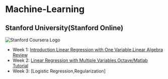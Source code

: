 # Machine-Learning
## Stanford University(Stanford Online)



![Stanford Coursera Logo](https://user-images.githubusercontent.com/90020715/171403440-802d999e-91ed-4164-8e75-e92ab8887bd4.png)

- Week 1: [Introduction,Linear Regression with One Variable,Linear Algebra Review](https://github.com/mihirkudale/Machine-Learning/tree/main/week%201)
- Week 2: [Linear Regression with Multiple Variables,Octave/Matlab Tutorial](https://github.com/mihirkudale/Machine-Learning/tree/main/week%202)
- Week 3: [Logistic Regression,Regularization]
